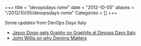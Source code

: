 +++
title = "devopsdays rome"
date = "2012-10-05"
aliases = "/2012/10/05/devopsdays-rome"
Categories = []
+++

Some updates from DevOps Days Italy

* [Jason Dixon gets Graphy on Graphite at Devops Days Italy](http://traffic.libsyn.com/foodfight/dod1.mp3)
* [John Willis on why Deming Matters](http://traffic.libsyn.com/foodfight/dod1.mp3)
